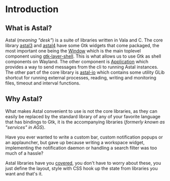 # Introduction

## What is Astal?

Astal (_meaning "desk"_) is a suite of libraries written in Vala and C. The core
library [astal3](https://aylur.github.io/libastal/astal3) and
[astal4](https://aylur.github.io/libastal/astal4) have some Gtk widgets that
come packaged, the most important one being the
[Window](https://aylur.github.io/libastal/astal3/class.Window.html) which is the
main toplevel component using
[gtk-layer-shell](https://github.com/wmww/gtk-layer-shell). This is what allows
us to use Gtk as shell components on Wayland. The other component is
[Application](https://aylur.github.io/libastal/astal3/class.Application.html)
which provides a way to send messages from the cli to running Astal instances.
The other part of the core library is
[astal-io](https://aylur.github.io/libastal/astal-io) which contains some
utility GLib shortcut for running external processes, reading, writing and
monitoring files, timeout and interval functions.

## Why Astal?

What makes Astal convenient to use is not the core libraries, as they can easily
be replaced by the standard library of any of your favorite language that has
bindings to Gtk, it is the accompanying libraries (_formerly known as "services"
in AGS_).

Have you ever wanted to write a custom bar, custom notification popups or an
applauncher, but gave up because writing a workspace widget, implementing the
notification daemon or handling a search filter was too much of a hassle?

Astal libraries have you [covered](../libraries/references#astal-libraries), you
don't have to worry about these, you just define the layout, style with CSS hook
up the state from libraries you want and that's it.
